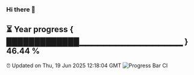 ### Hi there 👋
⏳ Year progress { █████████████▁▁▁▁▁▁▁▁▁▁▁▁▁▁▁▁▁ } 46.44 %
---
⏰ Updated on Thu, 19 Jun 2025 12:18:04 GMT
![Progress Bar CI](https://github.com/Moyi321/Moyi321/workflows/Progress%20Bar%20CI/badge.svg)
